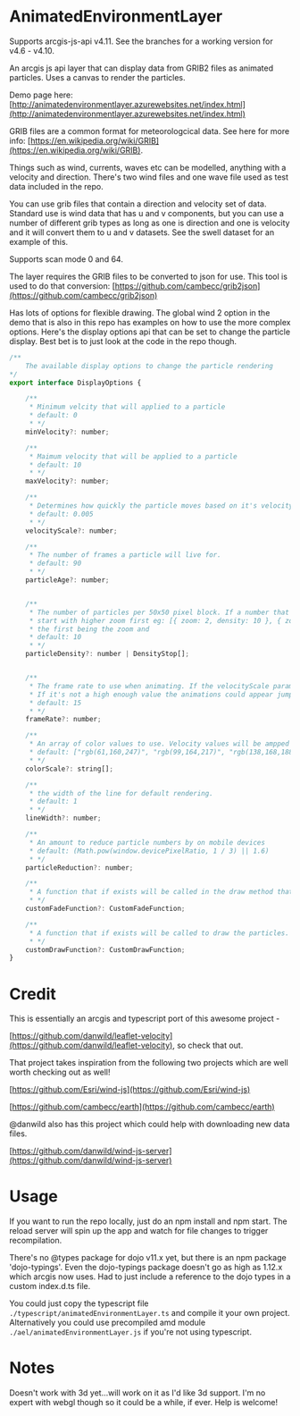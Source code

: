 # AnimatedEnvironmentLayer

Supports arcgis-js-api v4.11.
See the branches for a working version for v4.6 - v4.10.

An arcgis js api layer that can display data from GRIB2 files as animated particles.
Uses a canvas to render the particles.

Demo page here: [http://animatedenvironmentlayer.azurewebsites.net/index.html](http://animatedenvironmentlayer.azurewebsites.net/index.html)

GRIB files are a common format for meteorologcical data. See here for more info: [https://en.wikipedia.org/wiki/GRIB](https://en.wikipedia.org/wiki/GRIB). 

Things such as wind, currents, waves etc can be modelled, anything with a velocity and direction. There's two wind files and one wave file used as test data included in the repo.

You can use grib files that contain a direction and velocity set of data. Standard use is wind data that has u and v components, but you can use a number of different grib types as long as one is direction and one is velocity and it will convert them to u and v datasets. See the swell dataset for an example of this.

Supports scan mode 0 and 64.

The layer requires the GRIB files to be converted to json for use. This tool is used to do that conversion:
[https://github.com/cambecc/grib2json](https://github.com/cambecc/grib2json)

Has lots of options for flexible drawing. The global wind 2 option in the demo that is also in this repo has examples on how to use the more complex options. Here's the display options api that can be set to change the particle display.
Best bet is to just look at the code in the repo though.

```javascript
/** 
    The available display options to change the particle rendering
*/
export interface DisplayOptions {

    /**
     * Minimum velcity that will applied to a particle
     * default: 0
     * */
    minVelocity?: number;

    /**
     * Maimum velocity that will be applied to a particle
     * default: 10
     * */
    maxVelocity?: number;

    /**
     * Determines how quickly the particle moves based on it's velocity. Higher values mean faster moving.
     * default: 0.005
     * */
    velocityScale?: number;

    /**
     * The number of frames a particle will live for.
     * default: 90
     * */
    particleAge?: number;


    /**
     * The number of particles per 50x50 pixel block. If a number that density is applied across the board. If an array of density stops decalre the zoom level and density that would you like to apply.
     * start with higher zoom first eg: [{ zoom: 2, density: 10 }, { zoom: 5, density: 8 }, {zoom: 6, density: 7}]
     * the first being the zoom and 
     * default: 10
     * */
    particleDensity?: number | DensityStop[];


    /**
     * The frame rate to use when animating. If the velocityScale parameter is higher then this will need to be increased to keep up with the required frames to draw the particles at a quicker speed. 
     * If it's not a high enough value the animations could appear jumpy.
     * default: 15
     * */
    frameRate?: number;

    /**
     * An array of color values to use. Velocity values will be ampped o this color scale.
     * default: ["rgb(61,160,247)", "rgb(99,164,217)", "rgb(138,168,188)", "rgb(177,173,158)", "rgb(216,177,129)", "rgb(255,182,100)", "rgb(240,145,87)", "rgb(225,109,74)", "rgb(210,72,61)", "rgb(195,36,48)", "rgb(180,0,35)"];
     * */
    colorScale?: string[];

    /**
     * the width of the line for default rendering.
     * default: 1
     * */
    lineWidth?: number;

    /**
     * An amount to reduce particle numbers by on mobile devices
     * default: (Math.pow(window.devicePixelRatio, 1 / 3) || 1.6)
     * */
    particleReduction?: number;

    /** 
     * A function that if exists will be called in the draw method that allows specific settings for a layer to be applied for the fading out part of the drawing. 
     * */
    customFadeFunction?: CustomFadeFunction; 

    /**
     * A function that if exists will be called to draw the particles. Allows for caller to have complete control over drawing. Will pass the context, particle object and the color style. 
     * */
    customDrawFunction?: CustomDrawFunction;
}

```

# Credit
This is essentially an arcgis and typescript port of this awesome project -

[https://github.com/danwild/leaflet-velocity](https://github.com/danwild/leaflet-velocity), so check that out.

That project takes inspiration from the following two projects which are well worth checking out as well!

[https://github.com/Esri/wind-js](https://github.com/Esri/wind-js)

[https://github.com/cambecc/earth](https://github.com/cambecc/earth)

@danwild also has this project which could help with downloading new data files.

[https://github.com/danwild/wind-js-server](https://github.com/danwild/wind-js-server)

# Usage

If you want to run the repo locally, just do an npm install and npm start. The reload server will spin up the app and watch for file changes to trigger recompilation.

There's no @types package for dojo v11.x yet, but there is an npm package 'dojo-typings'. Even the dojo-typings package doesn't go as high as 1.12.x which arcgis now uses. Had to just include a reference to the dojo types in a custom index.d.ts file.

You could just copy the typescript file `./typescript/animatedEnvironmentLayer.ts` and compile it your own project.
Alternatively you could use precompiled amd module `./ael/animatedEnvironmentLayer.js` if you're not using typescript.

# Notes

Doesn't work with 3d yet...will work on it as I'd like 3d support. I'm no expert with webgl though so it could be a while, if ever. Help is welcome!

